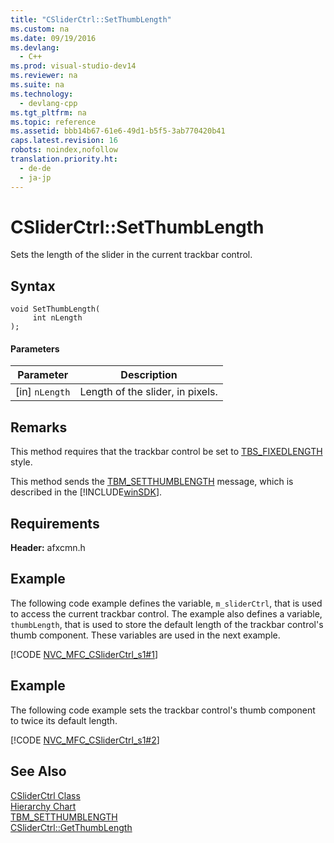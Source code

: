 ```yaml
---
title: "CSliderCtrl::SetThumbLength"
ms.custom: na
ms.date: 09/19/2016
ms.devlang: 
  - C++
ms.prod: visual-studio-dev14
ms.reviewer: na
ms.suite: na
ms.technology: 
  - devlang-cpp
ms.tgt_pltfrm: na
ms.topic: reference
ms.assetid: bbb14b67-61e6-49d1-b5f5-3ab770420b41
caps.latest.revision: 16
robots: noindex,nofollow
translation.priority.ht: 
  - de-de
  - ja-jp
---
```

# CSliderCtrl::SetThumbLength
Sets the length of the slider in the current trackbar control.  
  
## Syntax  
  
```  
void SetThumbLength(  
     int nLength  
);  
```  
  
#### Parameters  
  
|Parameter|Description|  
|---------------|-----------------|  
|[in] `nLength`|Length of the slider, in pixels.|  
  
## Remarks  
 This method requires that the trackbar control be set to [TBS_FIXEDLENGTH](http://msdn.microsoft.com/library/windows/desktop/bb760147) style.  
  
 This method sends the [TBM_SETTHUMBLENGTH](http://msdn.microsoft.com/library/windows/desktop/bb760234) message, which is described in the [!INCLUDE[winSDK](../vs140/includes/winSDK_md.md)].  
  
## Requirements  
 **Header:** afxcmn.h  
  
## Example  
 The following code example defines the variable, `m_sliderCtrl`, that is used to access the current trackbar control. The example also defines a variable, `thumbLength`, that is used to store the default length of the trackbar control's thumb component. These variables are used in the next example.  
  
 [!CODE [NVC_MFC_CSliderCtrl_s1#1](../CodeSnippet/VS_Snippets_Cpp/NVC_MFC_CSliderCtrl_s1#1)]  
  
## Example  
 The following code example sets the trackbar control's thumb component to twice its default length.  
  
 [!CODE [NVC_MFC_CSliderCtrl_s1#2](../CodeSnippet/VS_Snippets_Cpp/NVC_MFC_CSliderCtrl_s1#2)]  
  
## See Also  
 [CSliderCtrl Class](../vs140/CSliderCtrl-Class.md)   
 [Hierarchy Chart](../vs140/Hierarchy-Chart.md)   
 [TBM_SETTHUMBLENGTH](http://msdn.microsoft.com/library/windows/desktop/bb760234)   
 [CSliderCtrl::GetThumbLength](../vs140/CSliderCtrl--GetThumbLength.md)